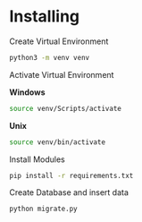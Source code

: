 # Installing

Create Virtual Environment
```bash
python3 -m venv venv
```
Activate Virtual Environment


**Windows**
```bash
source venv/Scripts/activate
```
**Unix**
```bash
source venv/bin/activate
```

Install Modules
```bash
pip install -r requirements.txt
```

Create Database and insert data
```bash
python migrate.py
```